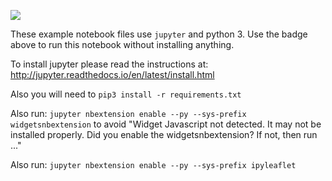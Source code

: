 
[<img src="http://mybinder.org/badge.svg">](http://mybinder.org/repo/zbyte64/python_datagov_notebooks)

These example notebook files use `jupyter` and python 3. Use the badge above to run this notebook without installing anything.

To install jupyter please read the instructions at: http://jupyter.readthedocs.io/en/latest/install.html

Also you will need to `pip3 install -r requirements.txt`

Also run: `jupyter nbextension enable --py --sys-prefix widgetsnbextension` to avoid "Widget Javascript not detected.  It may not be installed properly. Did you enable the widgetsnbextension? If not, then run ..."

Also run: `jupyter nbextension enable --py --sys-prefix ipyleaflet`
